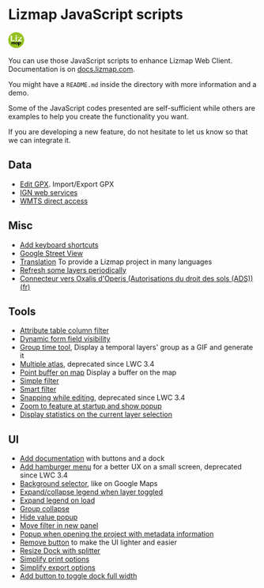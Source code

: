 # Lizmap JavaScript scripts

![Lizmap logo](icon.png) 

You can use those JavaScript scripts to enhance Lizmap Web Client.
Documentation is on [docs.lizmap.com](https://docs.lizmap.com/next/en/publish/customization/javascript.html).

You might have a `README.md` inside the directory with more information and a demo.

Some of the JavaScript codes presented are self-sufficient while others are examples to help you create the functionality you want.

If you are developing a new feature, do not hesitate to let us know so that we can integrate it.

## Data

* [Edit GPX](./library/data/edit_gpx). Import/Export GPX
* [IGN web services](./library/data/ign_web_services)
* [WMTS direct access](./library/data/wmts_direct_access)

## Misc
 
* [Add keyboard shortcuts](./library/misc/add_shortcuts)
* [Google Street View](./library/misc/google_street_view) 
* [Translation](./library/misc/translation) To provide a Lizmap project in many languages
* [Refresh some layers periodically](./library/misc/refresh_layers_every_n_seconds)
* [Connecteur vers Oxalis d'Operis (Autorisations du droit des sols (ADS)) (fr)](./library/misc/oxalis)

## Tools

* [Attribute table column filter](./library/tools/attribute_table_column_filter)
* [Dynamic form field visibility](./library/tools/dynamic_form_field_visibility)
* [Group time tool](./library/tools/group_time_tool), Display a temporal layers' group as a GIF and generate it
* [Multiple atlas](./library/tools/multipleatlas), deprecated since LWC 3.4
* [Point buffer on map](./library/tools/point_buffer_on_map) Display a buffer on the map
* [Simple filter](./library/tools/simplefilter)
* [Smart filter](./library/tools/smartfilter)
* [Snapping while editing](./library/tools/snapping_while_editing), deprecated since LWC 3.4
* [Zoom to feature at startup and show popup](./library/tools/zoom_to_feature_at_startup)
* [Display statistics on the current layer selection](./library/tools/show_statistics_on_selection)

## UI

* [Add documentation](./library/ui/add_documentation) with buttons and a dock
* [Add hamburger menu](./library/ui/add_hamburger_menu) for a better UX on a small screen, deprecated since LWC 3.4
* [Background selector](./library/ui/background_selector), like on Google Maps
* [Expand/collapse legend when layer toggled](./library/ui/expand-collapse-legend-when-layer-toggled)
* [Expand legend on load](./library/ui/expand-legend-on-load)
* [Group collapse](./library/ui/group_collapse)
* [Hide value popup](./library/ui/hide_value_popup)
* [Move filter in new panel](./library/ui/move_filter_in_new_panel)
* [Popup when opening the project with metadata information](./library/ui/popup_metadata_info)
* [Remove button](./library/ui/remove_button) to make the UI lighter and easier
* [Resize Dock with splitter](./library/ui/resize_dock_with_splitter)
* [Simplify print options](./library/ui/simplify-print-options)
* [Simplify export options](./library/ui/simplify-export-options)
* [Add button to toggle dock full width](./library/ui/add_dock_resize_button)
